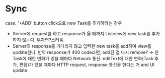 # Sync
case. '+ADD' button click으로 new Task를 추가하려는 경우  
- Server에 request를 하고 response가 올 때까지 Listview에 new task를 추가하지 않는다. 부자연?스러움.
- Server의 response를 기다리지 않고 입력한 new task를 add하여 view를 update한다. 만약 response가 400 code라면, add된 걸 다시 remove?
=> 한 Task에 대한 변화가 있을 때마다 Network 통신. editText에 대한 변화(Task 추가, 편집)가 있을 때마다 HTTP request, response 통신을 한다는 거 and UI update.

